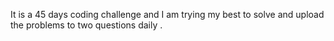 It is a 45 days coding challenge and I am trying my best to solve and upload the problems to two questions daily .
